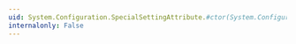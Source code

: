 ```yaml
---
uid: System.Configuration.SpecialSettingAttribute.#ctor(System.Configuration.SpecialSetting)
internalonly: False
---
```

